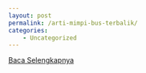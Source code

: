 ```yaml
---
layout: post
permalink: /arti-mimpi-bus-terbalik/
categories:
    - Uncategorized
---
```


[Baca Selengkapnya](/09)